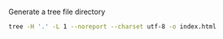 


Generate a tree file directory

```bash
tree -H '.' -L 1 --noreport --charset utf-8 -o index.html
```
